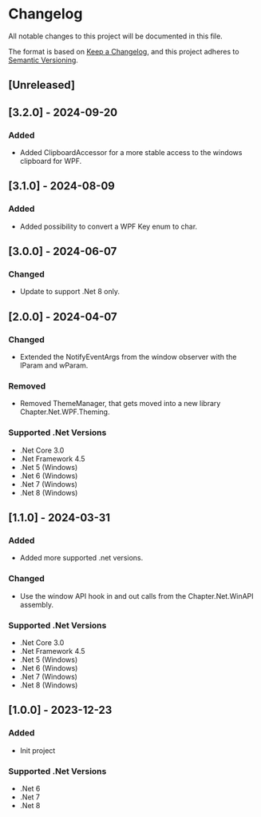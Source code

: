 # Changelog

All notable changes to this project will be documented in this file.

The format is based on [Keep a Changelog](https://keepachangelog.com/en/1.1.0/),
and this project adheres to [Semantic Versioning](https://semver.org/spec/v2.0.0.html).

## [Unreleased]

## [3.2.0] - 2024-09-20
### Added
- Added ClipboardAccessor for a more stable access to the windows clipboard for WPF.

## [3.1.0] - 2024-08-09
### Added
- Added possibility to convert a WPF Key enum to char.

## [3.0.0] - 2024-06-07
### Changed
- Update to support .Net 8 only.

## [2.0.0] - 2024-04-07
### Changed
- Extended the NotifyEventArgs from the window observer with the lParam and wParam.
### Removed
- Removed ThemeManager, that gets moved into a new library Chapter.Net.WPF.Theming.
### Supported .Net Versions
- .Net Core 3.0
- .Net Framework 4.5
- .Net 5 (Windows)
- .Net 6 (Windows)
- .Net 7 (Windows)
- .Net 8 (Windows)

## [1.1.0] - 2024-03-31
### Added
- Added more supported .net versions.
### Changed
- Use the window API hook in and out calls from the Chapter.Net.WinAPI assembly.
### Supported .Net Versions
- .Net Core 3.0
- .Net Framework 4.5
- .Net 5 (Windows)
- .Net 6 (Windows)
- .Net 7 (Windows)
- .Net 8 (Windows)

## [1.0.0] - 2023-12-23
### Added
- Init project
### Supported .Net Versions
- .Net 6
- .Net 7
- .Net 8
